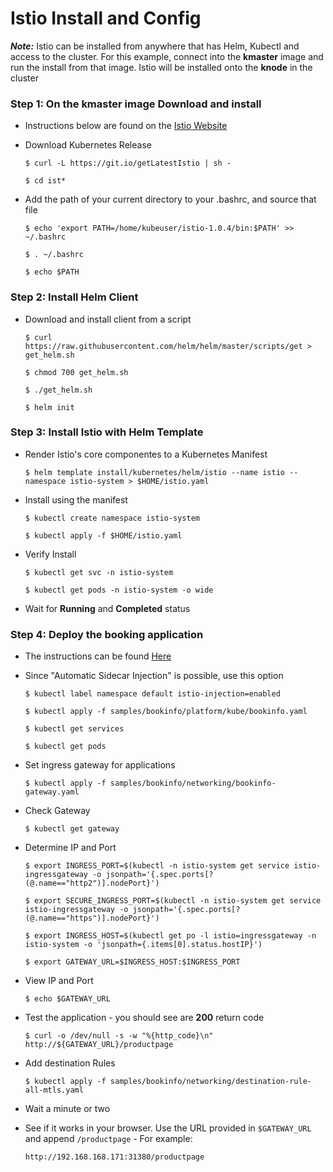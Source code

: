 # Istio Install and Config

***Note:*** Istio can be installed from anywhere that has Helm, Kubectl and access to the cluster. For this example, connect into the **kmaster** image and run the install from that image. Istio will be installed onto the **knode** in the cluster

### **Step 1**: On the **kmaster** image Download and install

- Instructions below are found on the [Istio Website](https://istio.io/docs/)

- Download Kubernetes Release

    ```
    $ curl -L https://git.io/getLatestIstio | sh -

    $ cd ist*
    ```

- Add the path of your current directory to your .bashrc, and source that file

    ```
    $ echo 'export PATH=/home/kubeuser/istio-1.0.4/bin:$PATH' >> ~/.bashrc

    $ . ~/.bashrc

    $ echo $PATH
    ```

### **Step 2**: Install Helm Client

- Download and install client from a script

    ```
    $ curl https://raw.githubusercontent.com/helm/helm/master/scripts/get > get_helm.sh

    $ chmod 700 get_helm.sh

    $ ./get_helm.sh

    $ helm init
    ```
### **Step 3**: Install Istio with Helm Template

- Render Istio's core componentes to a Kubernetes Manifest

    ```
    $ helm template install/kubernetes/helm/istio --name istio --namespace istio-system > $HOME/istio.yaml
    ```

- Install using the manifest

    ```
    $ kubectl create namespace istio-system

    $ kubectl apply -f $HOME/istio.yaml
    ```

- Verify Install

    ```
    $ kubectl get svc -n istio-system

    $ kubectl get pods -n istio-system -o wide
    ```

- Wait for **Running** and **Completed** status

### **Step 4**: Deploy the booking application

- The instructions can be found [Here](https://istio.io/docs/examples/bookinfo/)

- Since "Automatic Sidecar Injection" is possible, use this option

    ```
    $ kubectl label namespace default istio-injection=enabled

    $ kubectl apply -f samples/bookinfo/platform/kube/bookinfo.yaml
    ```

    ```
    $ kubectl get services

    $ kubectl get pods
    ```

- Set ingress gateway for applications

    ```
    $ kubectl apply -f samples/bookinfo/networking/bookinfo-gateway.yaml
    ```

- Check Gateway

    ```
    $ kubectl get gateway
    ```

- Determine IP and Port

    ```
    $ export INGRESS_PORT=$(kubectl -n istio-system get service istio-ingressgateway -o jsonpath='{.spec.ports[?(@.name=="http2")].nodePort}')

    $ export SECURE_INGRESS_PORT=$(kubectl -n istio-system get service istio-ingressgateway -o jsonpath='{.spec.ports[?(@.name=="https")].nodePort}')

    $ export INGRESS_HOST=$(kubectl get po -l istio=ingressgateway -n istio-system -o 'jsonpath={.items[0].status.hostIP}')

    $ export GATEWAY_URL=$INGRESS_HOST:$INGRESS_PORT
    ```

- View IP and Port

    ```
    $ echo $GATEWAY_URL
    ```

- Test the application - you should see are **200** return code

    ```
    $ curl -o /dev/null -s -w "%{http_code}\n" http://${GATEWAY_URL}/productpage
    ```
- Add destination Rules

    ```
    $ kubectl apply -f samples/bookinfo/networking/destination-rule-all-mtls.yaml
    ```
- Wait a minute or two

- See if it works in your browser. Use the URL provided in `$GATEWAY_URL` and append `/productpage` - For example:

    ```
    http://192.168.168.171:31380/productpage
    ```